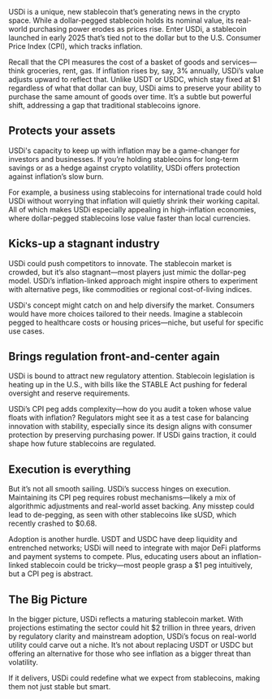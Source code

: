 USDi is a unique, new stablecoin that’s generating news in the crypto space. While a dollar-pegged stablecoin holds its nominal value, its real-world purchasing power erodes as prices rise. Enter USDi, a stablecoin launched in early 2025 that’s tied not to the dollar but to the U.S. Consumer Price Index (CPI), which tracks inflation.

Recall that the CPI measures the cost of a basket of goods and services—think groceries, rent, gas. If inflation rises by, say, 3% annually, USDi’s value adjusts upward to reflect that. Unlike USDT or USDC, which stay fixed at $1 regardless of what that dollar can buy, USDi aims to preserve your ability to purchase the same amount of goods over time. It’s a subtle but powerful shift, addressing a gap that traditional stablecoins ignore.

## Protects your assets
USDi's capacity to keep up with inflation may be a game-changer for investors and businesses. If you’re holding stablecoins for long-term savings or as a hedge against crypto volatility, USDi offers protection against inflation’s slow burn.

For example, a business using stablecoins for international trade could hold USDi without worrying that inflation will quietly shrink their working capital. All of which makes USDi especially appealing in high-inflation economies, where dollar-pegged stablecoins lose value faster than local currencies.

## Kicks-up a stagnant industry
USDi could push competitors to innovate. The stablecoin market is crowded, but it’s also stagnant—most players just mimic the dollar-peg model. USDi’s inflation-linked approach might inspire others to experiment with alternative pegs, like commodities or regional cost-of-living indices.

USDi's concept might catch on and help diversify the market. Consumers would have more choices tailored to their needs. Imagine a stablecoin pegged to healthcare costs or housing prices—niche, but useful for specific use cases.

## Brings regulation front-and-center again
USDi is bound to attract new regulatory attention. Stablecoin legislation is heating up in the U.S., with bills like the STABLE Act pushing for federal oversight and reserve requirements.

USDi’s CPI peg adds complexity—how do you audit a token whose value floats with inflation? Regulators might see it as a test case for balancing innovation with stability, especially since its design aligns with consumer protection by preserving purchasing power. If USDi gains traction, it could shape how future stablecoins are regulated.

## Execution is everything
But it’s not all smooth sailing. USDi’s success hinges on execution. Maintaining its CPI peg requires robust mechanisms—likely a mix of algorithmic adjustments and real-world asset backing. Any misstep could lead to de-pegging, as seen with other stablecoins like sUSD, which recently crashed to $0.68.

Adoption is another hurdle. USDT and USDC have deep liquidity and entrenched networks; USDi will need to integrate with major DeFi platforms and payment systems to compete. Plus, educating users about an inflation-linked stablecoin could be tricky—most people grasp a $1 peg intuitively, but a CPI peg is abstract.

## The Big Picture
In the bigger picture, USDi reflects a maturing stablecoin market. With projections estimating the sector could hit $2 trillion in three years, driven by regulatory clarity and mainstream adoption, USDi’s focus on real-world utility could carve out a niche. It’s not about replacing USDT or USDC but offering an alternative for those who see inflation as a bigger threat than volatility.

If it delivers, USDi could redefine what we expect from stablecoins, making them not just stable but smart.

